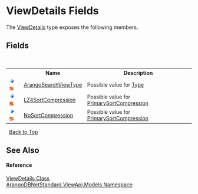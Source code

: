 # ViewDetails Fields
 

The <a href="5e40ec8b-d467-c688-72b2-fc3e3e36d569">ViewDetails</a> type exposes the following members.


## Fields
&nbsp;<table><tr><th></th><th>Name</th><th>Description</th></tr><tr><td>![Public field](media/pubfield.gif "Public field")![Static member](media/static.gif "Static member")</td><td><a href="99b223c9-5246-6f29-e2e2-28b986b4409a">ArangoSearchViewType</a></td><td>
Possible value for <a href="d3245e94-23a4-f475-686b-b457b87ea5a8">Type</a></td></tr><tr><td>![Public field](media/pubfield.gif "Public field")![Static member](media/static.gif "Static member")</td><td><a href="aa02d5bb-49fe-79e6-de13-1c473f34860c">LZ4SortCompression</a></td><td>
Possible value for <a href="a5e0d2df-ad37-9f3d-dbdf-f89792b28dbd">PrimarySortCompression</a></td></tr><tr><td>![Public field](media/pubfield.gif "Public field")![Static member](media/static.gif "Static member")</td><td><a href="5fd254e8-57de-28e9-708c-19a038d4dc52">NoSortCompression</a></td><td>
Possible value for <a href="a5e0d2df-ad37-9f3d-dbdf-f89792b28dbd">PrimarySortCompression</a></td></tr></table>&nbsp;
<a href="#viewdetails-fields">Back to Top</a>

## See Also


#### Reference
<a href="5e40ec8b-d467-c688-72b2-fc3e3e36d569">ViewDetails Class</a><br /><a href="23bbeb16-c099-4f2c-4dad-2e67e1a19df4">ArangoDBNetStandard.ViewApi.Models Namespace</a><br />